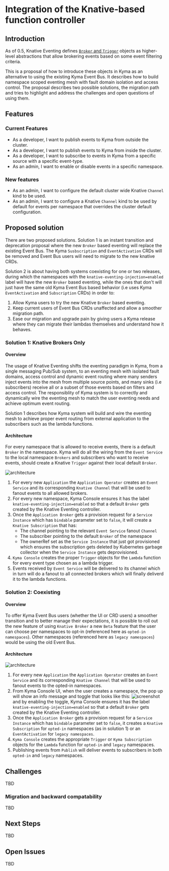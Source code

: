 # Integration of the Knative-based function controller

## Introduction

As of 0.5, Knative Eventing defines [`Broker` and `Trigger`](https://knative.dev/docs/eventing/broker-trigger/) objects as higher-level abstractions that allow brokering events based on some event filtering criteria.

This is a proposal of how to introduce these objects in Kyma as an alternative to using the existing Kyma Event Bus. It describes how to build namespace scoped eventing mesh with fault domain isolation and access control. The proposal describes two possible solutions, the migration path and tries to highlight and address the challenges and open questions of using them.

## Features

### Current Features

- As a developer, I want to publish events to Kyma from outside the cluster.
- As a developer, I want to publish events to Kyma from inside the cluster.
- As a developer, I want to subscribe to events in Kyma from a specific source with a specific event-type.
- As an admin, I want to enable or disable events in a specific namespace.

### New features

- As an admin, I want to configure the default cluster wide Knative `Channel` kind to be used. 
- As an admin, I want to configure a Knative `Channel` kind to be used by default for events per namespace that overrides the cluster default configuration.

## Proposed solution

There are two proposed solutions. Solution 1 is an instant transition and deprecation proposal where the new `Broker` based eventing will replace the existing Event Bus. The Kyma `Susbscription` and `EventActivation` CRDs will be removed and Event Bus users will need to migrate to the new knative CRDs.

Solution 2 is about having both systems coexisting for one or two releases, during which the namespaces with the `knative-eventing-injection=enabled` label will have the new `Broker` based eventing, while the ones that don't will just have the same old Kyma Event Bus based behavior (i.e uses Kyma `EventActivation` and `Subscription` CRDs) in order to:

1. Allow Kyma users to try the new Knative `Broker` based eventing.
2. Keep current users of Event Bus CRDs unaffected and allow a smoother migration path.
3. Ease our migration and upgrade pain by giving users a Kyma release where they can migrate their lambdas themselves and understand how it behaves.

### Solution 1: Knative Brokers Only

#### Overview

The usage of Knative Eventing shifts the eventing paradigm in Kyma, from a single messaging Pub/Sub system, to an eventing mesh with isolated fault domains, access control and dynamic event routing where many senders inject events into the mesh from multiple source points, and many sinks (i.e subscribers) receive all or a subset of those events based on filters and access control. The responsiblity of Kyma system is to correctly and dynamically wire the eventing mesh to match the user eventing needs and achieve optimum event routing.

Solution 1 describes how Kyma system will build and wire the eventing mesh to achieve proper event routing from external application to the subscribers such as the lambda functions.

#### Architecture

For every namespace that is allowed to receive events, there is a default `Broker` in the namespace. Kyma will do all the wiring from the `Event Service` to the local namespace `Brokers` and subscribers who want to receive events, should create a Knative `Trigger` against their local default `Broker`.

![architecture](assets/knative_brokers_arch.svg)

1. For every new `Application` the `Application Operator` creates an `Event Service` and its corresponding  `Knative Channel` that will be used to fanout events to all allowed brokers.
2. For every new namespace, Kyma Console ensures it has the label `knative-eventing-injection=enabled` so that a default `Broker` gets created by the Knative Eventing controller.
3. Once the `Application Broker` gets a provision request for a `Service Instance` which has `bindable` parameter set to `false`, it will create a `Knative Subscription` that has:
   - The channel pointing to the relevant `Event Service` fanout `Channel`
   - The subscriber pointing to the default `Broker` of the namespace
   - The ownerRef set as the `Service Instance` that just got provisioned which ensures the subscription gets deleted by Kubernetes garbage collector when the `Service Instance` gets deprovisioned.
4. `Kyma Console` creates the proper `Trigger` objects for the `Lambda` function for every event type chosen as a lambda trigger.
5. Events received by `Event Service` will be delivered to its channel which in turn will do a fanout to all connected brokers which will finally deliverd it to the lambda functions.

### Solution 2: Coexisting

<!-- markdownlint-disable MD024 -->
#### Overview

To offer Kyma Event Bus users (whether the UI or CRD users) a smoother transition and to better manage their expectations, it is possible to roll out the new feature of using `Knative Broker` a new `Beta` feature that the user can choose per namespaces to opt-in (referenced here as `opted-in namespaces`). Other namespaces (referenced here as `legacy namespaces`) would be using the old Event Bus.

#### Architecture

![architecture](assets/knative_brokers_co_exist_arch.svg)

1. For every new `Application` the `Application Operator` creates an `Event Service` and its corresponding  `Knative Channel` that will be used to fanout events to the opted-in namespaces.
2. From Kyma Console UI, when the user creates a namespace, the pop up will show an info message and toggle that looks like this:
![screenshot](assets/event-bus-broker-arch.png)
and by enabling the toggle, Kyma Console ensures it has the label `knative-eventing-injection=enabled` so that a default `Broker` gets created by the Knative Eventing controller.
3. Once the `Application Broker` gets a provision request for a `Service Instance` which has `bindable` parameter set to `false`, it creates a `Knative Subscription` for `opted-in` namespaces (as in solution 1) or an `EventActivation` for `legacy namespaces`.
4. `Kyma Console` creates the appropriate `Trigger` or `Kyma Subscription` objects for the `Lambda` function for `opted-in` and `legacy` namespaces.
5. Publishing events from `Publish` will deliver events to subscribers in both `opted-in` and `legacy` namespaces.

## Challenges

TBD

### Migration and backward compatability

TBD

## Next Steps

TBD

## Open Issues

TBD
